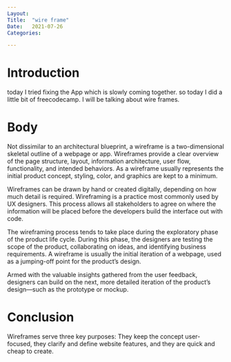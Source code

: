 ```yaml
---
Layout:
Title:	"wire frame"
Date:	2021-07-26
Categories:

---
```


# Introduction

today I tried fixing the App which is slowly coming together.
so today I did a little bit of freecodecamp.
I will be talking about wire frames.

# Body

Not dissimilar to an architectural blueprint, a wireframe is a two-dimensional skeletal outline of a webpage or app. 
Wireframes provide a clear overview of the page structure, layout, information architecture, user flow, functionality, and intended behaviors. 
As a wireframe usually represents the initial product concept, styling, color, and graphics are kept to a minimum.

Wireframes can be drawn by hand or created digitally, depending on how much detail is required.
Wireframing is a practice most commonly used by UX designers. 
This process allows all stakeholders to agree on where the information will be placed before the developers build the interface out with code.

The wireframing process tends to take place during the exploratory phase of the product life cycle. 
During this phase, the designers are testing the scope of the product, collaborating on ideas, and identifying business requirements. A wireframe is usually the initial iteration of a webpage, used as a jumping-off point for the product’s design.

Armed with the valuable insights gathered from the user feedback, designers can build on the next, more detailed iteration of the product’s design—such as the prototype or mockup.

# Conclusion

Wireframes serve three key purposes: They keep the concept user-focused, they clarify and define website features, and they are quick and cheap to create.